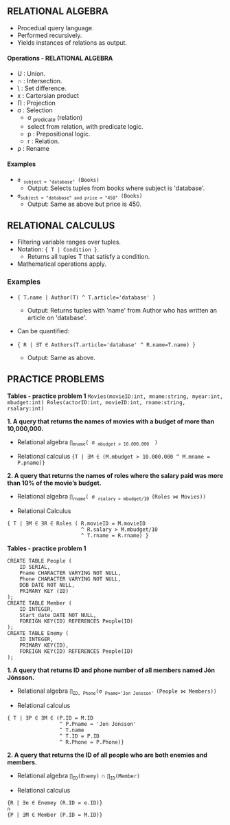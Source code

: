 ## RELATIONAL ALGEBRA
* Procedual query language.
* Performed recursively.
* Yields instances of relations as output.

#### Operations - RELATIONAL ALGEBRA
* U : Union.
* ∩ : Intersection.
* \ : Set difference.
* x : Cartersian product
* ∏ : Projection
* σ : Selection
    * σ <sub>predicate</sub> (relation)
     * select from relation, with predicate logic.
    * p : Prepositional logic.
    * r : Relation.
* ρ : Rename

#### Examples
* `σ `<sub>`subject = "database"`</sub>` (Books)`
    * Output: Selects tuples from books where subject is 'database'.
* ` σ `<sub>`subject = "database" and price = "450"`</sub>` (Books)`
    * Output: Same as above but price is 450.
    
## RELATIONAL CALCULUS
* Filtering variable ranges over tuples.
* Notation: `{ T | Condition }`.
    * Returns all tuples T that satisfy a condition.
* Mathematical operations apply.

### Examples
* `{ T.name | Author(T) ^ T.article='database' }`
    * Output: Returns tuples with 'name' from Author who has written an article on 'database'.

* Can be quantified:
* `{ R | ∃T ∈ Authors(T.article='database' ^ R.name=T.name) }`
    * Output: Same as above.


## PRACTICE PROBLEMS
<b>Tables - practice problem 1</b>
`Movies(movieID:int, mname:string, myear:int, mbudget:int) Roles(actorID:int, movieID:int, rname:string, rsalary:int)`

<b> 1. A query that returns the names of movies with a budget of more than 10,000,000. </b>

- Relational algebra
`∏`<sub>`mname`</sub>`( σ `<sub>`mbudget > 10.000.000 `</sub>` )`

- Relational calculus
`{T | ∃M ∈ (M.mbudget > 10.000.000 ^ M.mname = P.pname)}`

<b> 2. A query that returns the names of roles where the salary paid was more than 10% of the movie’s budget. </b>

- Relational algebra
`∏`<sub>`rname`</sub>`( σ `<sub>`rsalary > mbudget/10 `</sub>`(Roles ⋈ Movies))`

- Relational Calculus
```
{ T | ∃M ∈ ∃R ∈ Roles ( R.movieID = M.movieID 
                        ^ R.salary > M.mbudget/10 
                        ^ T.rname = R.rname) }
```

<b>Tables - practice problem 1</b>
```
CREATE TABLE People (
    ID SERIAL,
    Pname CHARACTER VARYING NOT NULL,
    Phone CHARACTER VARYING NOT NULL,
    DOB DATE NOT NULL,
    PRIMARY KEY (ID)
);
CREATE TABLE Member (
    ID INTEGER,
    Start_date DATE NOT NULL,
    FOREIGN KEY(ID) REFERENCES People(ID)
);
CREATE TABLE Enemy (
    ID INTEGER,
    PRIMARY KEY(ID),
    FOREIGN KEY(ID) REFERENCES People(ID)
);
```

<b> 1. A query that returns ID and phone number of all members named Jón Jónsson. </b>

* Relational algebra
`∏`<sub>`ID, Phone`</sub>`(σ `<sub>`Pname='Jon Jonsson' `</sub>`(People ⋈ Members))`

* Relational calculus
```
{ T | ∃P ∈ ∃M ∈ (P.ID = M.ID
                 ^ P.Pname = 'Jon Jonsson'
                 ^ T.name 
                 ^ T.ID = P.ID
                 ^ R.Phone = P.Phone)}
```

<b> 2. A query that returns the ID of all people who are both enemies and members. </b>

* Relational algebra
`∏`<sub>`ID`</sub>`(Enemy)` ∩ `∏`<sub>`ID`</sub>`(Member)`

* Relational calculus
```
{R | ∃e ∈ Enemey (R.ID = e.ID)}
∩
{P | ∃M ∈ Member (P.ID = M.ID)}